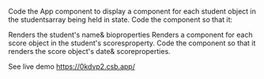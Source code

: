 Code the <App>App component to display a <Student>component for each student object in the studentsarray being held in state.
Code the <Student>component so that it:

Renders the student's name& bioproperties
Renders a <Score>component for each score object in the student's scoresproperty.
Code the <Score>component so that it renders the score object's date& scoreproperties.
  
  See live demo 
  https://0kdvp2.csb.app/

